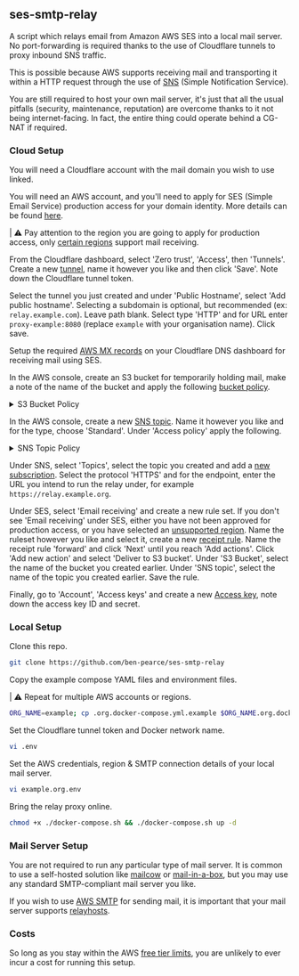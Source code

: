 ## ses-smtp-relay

A script which relays email from Amazon AWS SES into a local mail server. No port-forwarding is required thanks to the use of Cloudflare tunnels to proxy inbound SNS traffic.

This is possible because AWS supports receiving mail and transporting it within a HTTP request through the use of [SNS](https://aws.amazon.com/sns/) (Simple Notification Service).

You are still required to host your own mail server, it's just that all the usual pitfalls (security, maintenance, reputation) are overcome thanks to it not being internet-facing. In fact, the entire thing could operate behind a CG-NAT if required.

### Cloud Setup 

You will need a Cloudflare account with the mail domain you wish to use linked. 

You will need an AWS account, and you'll need to apply for SES (Simple Email Service) production access for your domain identity. More details can be found [here](https://docs.aws.amazon.com/ses/latest/dg/request-production-access.html).

| ⚠️ Pay attention to the region you are going to apply for production access, only [certain regions](https://docs.aws.amazon.com/ses/latest/dg/regions.html#region-receive-email) support mail receiving.

From the Cloudflare dashboard, select 'Zero trust', 'Access', then 'Tunnels'. Create a new [tunnel](https://www.cloudflare.com/en-gb/products/tunnel/), name it however you like and then click 'Save'. Note down the Cloudflare tunnel token.

Select the tunnel you just created and under 'Public Hostname', select 'Add public hostname'. Selecting a subdomain is optional, but recommended (ex: `relay.example.com`). Leave path blank. Select type 'HTTP' and for URL enter `proxy-example:8080` (replace `example` with your organisation name). Click save.

Setup the required [AWS MX records](https://docs.aws.amazon.com/ses/latest/dg/receiving-email-mx-record.html#receiving-email-mx-record-links) on your Cloudflare DNS dashboard for receiving mail using SES. 

In the AWS console, create an S3 bucket for temporarily holding mail, make a note of the name of the bucket and apply the following [bucket policy](https://docs.aws.amazon.com/AmazonS3/latest/userguide/access-policy-language-overview.html?icmpid=docs_amazons3_console).

<details>
  <summary>S3 Bucket Policy</summary>

Replace `BUCKET_NAME` with the name of the S3 bucket you have created. 

Replace `AWS_ACCOUNT_ID` with your [AWS account ID](https://docs.aws.amazon.com/IAM/latest/UserGuide/console_account-alias.html).

```
{
    "Version": "2012-10-17",
    "Statement": [
        {
            "Sid": "AllowSESPuts",
            "Effect": "Allow",
            "Principal": {
                "Service": "ses.amazonaws.com"
            },
            "Action": "s3:PutObject",
            "Resource": "arn:aws:s3:::BUCKET_NAME/*",
            "Condition": {
                "StringEquals": {
                    "AWS:SourceAccount": "AWS_ACCOUNT_ID"
                }
            }
        }
    ]
}
```
</details>


In the AWS console, create a new [SNS topic](https://docs.aws.amazon.com/sns/latest/dg/sns-create-topic.html). Name it however you like and for the type, choose 'Standard'. Under 'Access policy' apply the following.

<details>
  <summary>SNS Topic Policy</summary>

Replace `AWS_ACCOUNT_ID` with your [AWS account ID](https://docs.aws.amazon.com/IAM/latest/UserGuide/console_account-alias.html).

Replace `TOPIC_NAME` with the name of your SNS topic.

```
{
  "Version": "2008-10-17",
  "Statement": [
    {
      "Sid": "AllowSNSPublish",
      "Effect": "Allow",
      "Principal": {
        "Service": "ses.amazonaws.com"
      },
      "Action": "SNS:Publish",
      "Resource": "arn:aws:sns:us-east-1:AWS_ACCOUNT_ID:TOPIC_NAME",
      "Condition": {
        "StringEquals": {
          "AWS:SourceAccount": "AWS_ACCOUNT_ID"
        },
        "StringLike": {
          "AWS:SourceArn": "arn:aws:ses:*"
        }
      }
    },
    {
      "Sid": "AllowS3Publish",
      "Effect": "Allow",
      "Principal": {
        "Service": "s3.amazonaws.com"
      },
      "Action": "SNS:Publish",
      "Resource": "arn:aws:sns:us-east-1:AWS_ACCOUNT_ID:TOPIC_NAME",
      "Condition": {
        "StringEquals": {
          "AWS:SourceAccount": "AWS_ACCOUNT_ID"
        },
        "StringLike": {
          "AWS:SourceArn": "arn:aws:s3:*"
        }
      }
    }
  ]
}
```
</details>

Under SNS, select 'Topics', select the topic you created and add a [new subscription](https://docs.aws.amazon.com/sns/latest/dg/sns-create-subscribe-endpoint-to-topic.html). Select the protocol 'HTTPS' and for the endpoint, enter the URL you intend to run the relay under, for example `https://relay.example.org`. 

Under SES, select 'Email receiving' and create a new rule set. If you don't see 'Email receiving' under SES, either you have not been approved for production access, or you have selected an [unsupported region](https://docs.aws.amazon.com/ses/latest/dg/regions.html#region-receive-email). Name the ruleset however you like and select it, create a new [receipt rule](https://docs.aws.amazon.com/ses/latest/dg/receiving-email-receipt-rules-console-walkthrough.html). Name the receipt rule 'forward' and click 'Next' until you reach 'Add actions'. Click 'Add new action' and select 'Deliver to S3 bucket'. Under 'S3 Bucket', select the name of the bucket you created earlier. Under 'SNS topic', select the name of the topic you created earlier. Save the rule.

Finally, go to 'Account', 'Access keys' and create a new [Access key](https://docs.aws.amazon.com/IAM/latest/UserGuide/id_credentials_access-keys.html), note down the access key ID and secret. 

### Local Setup

Clone this repo.

```sh
git clone https://github.com/ben-pearce/ses-smtp-relay
```

Copy the example compose YAML files and environment files.

| ⚠️  Repeat for multiple AWS accounts or regions.

```sh
ORG_NAME=example; cp .org.docker-compose.yml.example $ORG_NAME.org.docker-compose.yml && cp .org.env.example $ORG_NAME.org.env && cp .env.example .env
```

Set the Cloudflare tunnel token and Docker network name.

```sh
vi .env
```

Set the AWS credentials, region & SMTP connection details of your local mail server.

```sh
vi example.org.env
```

Bring the relay proxy online.

```sh
chmod +x ./docker-compose.sh && ./docker-compose.sh up -d
```


### Mail Server Setup

You are not required to run any particular type of mail server. It is common to use a self-hosted solution like [mailcow](https://mailcow.email/) or [mail-in-a-box](https://mailinabox.email/), but you may use any standard SMTP-compliant mail server you like.

If you wish to use [AWS SMTP](https://docs.aws.amazon.com/ses/latest/dg/send-using-smtp-programmatically.html) for sending mail, it is important that your mail server supports [relayhosts](https://docs.mailcow.email/manual-guides/Postfix/u_e-postfix-relayhost/).

### Costs

So long as you stay within the AWS [free tier limits](AWS_Free_Tier), you are unlikely to ever incur a cost for running this setup.